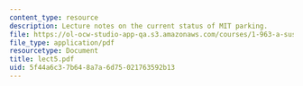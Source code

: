```yaml
---
content_type: resource
description: Lecture notes on the current status of MIT parking.
file: https://ol-ocw-studio-app-qa.s3.amazonaws.com/courses/1-963-a-sustainable-transportation-plan-for-mit-spring-2007/5f44a6c37b648a7a6d75021763592b13_lect5.pdf
file_type: application/pdf
resourcetype: Document
title: lect5.pdf
uid: 5f44a6c3-7b64-8a7a-6d75-021763592b13
---
```

